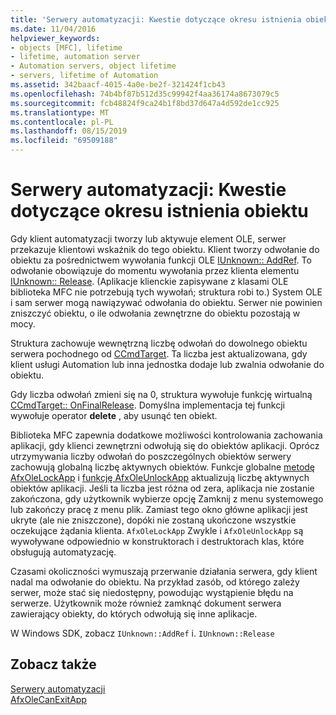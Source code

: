 ```yaml
---
title: 'Serwery automatyzacji: Kwestie dotyczące okresu istnienia obiektu'
ms.date: 11/04/2016
helpviewer_keywords:
- objects [MFC], lifetime
- lifetime, automation server
- Automation servers, object lifetime
- servers, lifetime of Automation
ms.assetid: 342baacf-4015-4a0e-be2f-321424f1cb43
ms.openlocfilehash: 74b4bf87b512d35c99942f4aa36174a8673079c5
ms.sourcegitcommit: fcb48824f9ca24b1f8bd37d647a4d592de1cc925
ms.translationtype: MT
ms.contentlocale: pl-PL
ms.lasthandoff: 08/15/2019
ms.locfileid: "69509188"
---
```

# <a name="automation-servers-object-lifetime-issues"></a>Serwery automatyzacji: Kwestie dotyczące okresu istnienia obiektu

Gdy klient automatyzacji tworzy lub aktywuje element OLE, serwer przekazuje klientowi wskaźnik do tego obiektu. Klient tworzy odwołanie do obiektu za pośrednictwem wywołania funkcji OLE [IUnknown:: AddRef](/windows/win32/api/unknwn/nf-unknwn-iunknown-addref). To odwołanie obowiązuje do momentu wywołania przez klienta elementu [IUnknown:: Release](/windows/win32/api/unknwn/nf-unknwn-iunknown-release). (Aplikacje klienckie zapisywane z klasami OLE biblioteka MFC nie potrzebują tych wywołań; struktura robi to.) System OLE i sam serwer mogą nawiązywać odwołania do obiektu. Serwer nie powinien zniszczyć obiektu, o ile odwołania zewnętrzne do obiektu pozostają w mocy.

Struktura zachowuje wewnętrzną liczbę odwołań do dowolnego obiektu serwera pochodnego od [CCmdTarget](../mfc/reference/ccmdtarget-class.md). Ta liczba jest aktualizowana, gdy klient usługi Automation lub inna jednostka dodaje lub zwalnia odwołanie do obiektu.

Gdy liczba odwołań zmieni się na 0, struktura wywołuje funkcję wirtualną [CCmdTarget:: OnFinalRelease](../mfc/reference/ccmdtarget-class.md#onfinalrelease). Domyślna implementacja tej funkcji wywołuje operator **delete** , aby usunąć ten obiekt.

Biblioteka MFC zapewnia dodatkowe możliwości kontrolowania zachowania aplikacji, gdy klienci zewnętrzni odwołują się do obiektów aplikacji. Oprócz utrzymywania liczby odwołań do poszczególnych obiektów serwery zachowują globalną liczbę aktywnych obiektów. Funkcje globalne [metodę AfxOleLockApp](../mfc/reference/application-control.md#afxolelockapp) i [funkcję AfxOleUnlockApp](../mfc/reference/application-control.md#afxoleunlockapp) aktualizują liczbę aktywnych obiektów aplikacji. Jeśli ta liczba jest różna od zera, aplikacja nie zostanie zakończona, gdy użytkownik wybierze opcję Zamknij z menu systemowego lub zakończy pracę z menu plik. Zamiast tego okno główne aplikacji jest ukryte (ale nie zniszczone), dopóki nie zostaną ukończone wszystkie oczekujące żądania klienta. `AfxOleLockApp` Zwykle i `AfxOleUnlockApp` są wywoływane odpowiednio w konstruktorach i destruktorach klas, które obsługują automatyzację.

Czasami okoliczności wymuszają przerwanie działania serwera, gdy klient nadal ma odwołanie do obiektu. Na przykład zasób, od którego zależy serwer, może stać się niedostępny, powodując wystąpienie błędu na serwerze. Użytkownik może również zamknąć dokument serwera zawierający obiekty, do których odwołują się inne aplikacje.

W Windows SDK, zobacz `IUnknown::AddRef` i. `IUnknown::Release`

## <a name="see-also"></a>Zobacz także

[Serwery automatyzacji](../mfc/automation-servers.md)<br/>
[AfxOleCanExitApp](../mfc/reference/application-control.md#afxolecanexitapp)
